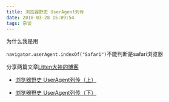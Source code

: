 ```yaml
---
title: 浏览器野史 UserAgent列传
date: 2018-03-28 15:09:54
tags: 杂谈
---
```


为什么我是用

`navigator.userAgent.indexOf("Safari")`不能判断是safari浏览器

分享两篇文章[Litten大神的博客](http://litten.me)

* [浏览器野史 UserAgent列传（上）](http://litten.me/2014/09/26/history-of-browser-useragent/)

* [浏览器野史 UserAgent列传（下）](http://litten.me/2014/10/05/history-of-browser-useragent2/)